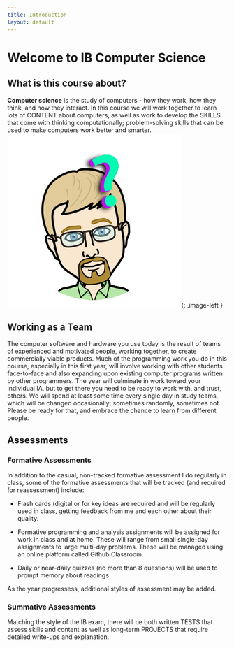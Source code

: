 ```yaml
---
title: Introduction
layout: default
---
```


# Welcome to IB Computer Science

## What is this course about?

**Computer science** is the study of computers - how they work, how they think, and how they interact. In this course we will work together to learn lots of CONTENT about computers, as well as work to develop the SKILLS that come with thinking computationally; problem-solving skills that can be used to make computers work better and smarter.
![Bitmoji quesion](media/00/bitmoji_question.png){: .image-left }

## Working as a Team

The computer software and hardware you use today is the result of teams of experienced and motivated people, working together, to create commercially viable products. Much of the programming work you do in this course, especially in this first year, will involve working with other students face-to-face and also expanding upon existing computer programs written by other programmers. The year will culminate in work toward your individual IA, but to get there you need to be ready to work with, and trust, others. We will spend at least some time every single day in study teams, which will be changed occasionally; sometimes randomly, sometimes not. Please be ready for that, and embrace the chance to learn from different people.

## Assessments

### Formative Assessments

In addition to the casual, non-tracked formative assessment I do regularly in class, some of the formative assessments that will be tracked (and required for reassessment) include:

* Flash cards (digital or for key ideas are required and will be regularly used in class, getting feedback from me and each other about their quality.
  
* Formative programming and analysis assignments will be assigned for work in class and at home. These will range from small single-day assignments to large multi-day problems. These will be managed using an online platform called Github Classroom.

* Daily or near-daily quizzes (no more than 8 questions) will be used to prompt memory about readings

As the year progressess, additional styles of assessment may be added.

### Summative Assessments

Matching the style of the IB exam, there will be both written TESTS that assess skills and content as well as long-term PROJECTS that require detailed write-ups and explanation.

